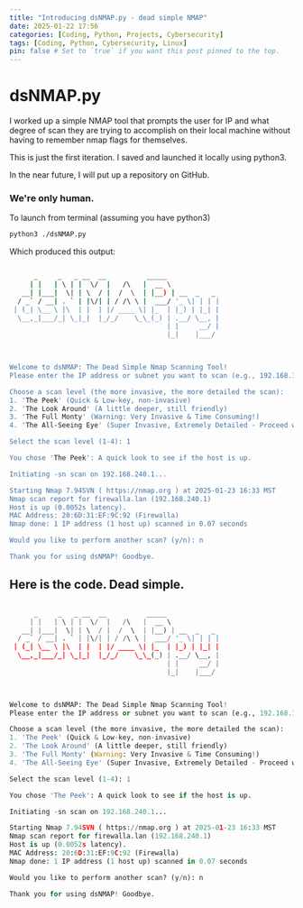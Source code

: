 ```yaml
---
title: "Introducing dsNMAP.py - dead simple NMAP"
date: 2025-01-22 17:56
categories: [Coding, Python, Projects, Cybersecurity]
tags: [Coding, Python, Cybersecurity, Linux]
pin: false # Set to `true` if you want this post pinned to the top.
---
```


# dsNMAP.py

I worked up a simple NMAP tool that prompts the user for IP and what degree of scan they are trying to accomplish on their local machine without having to remember nmap flags for themselves. 

This is just the first iteration. I saved and launched it locally using python3.

In the near future, I will put up a repository on GitHub.

### We're only human. 

To launch from terminal (assuming you have python3)
```bash
python3 ./dsNMAP.py 
```

Which produced this output:

```bash

      _     _   _ __  __          _____             
     | |   | \ | |  \/  |   /\   |  __ \            
   __| |___|  \| | \  / |  /  \  | |__) | __  _   _ 
  / _` / __| . ` | |\/| | / /\ \ |  ___/ '_ \| | | |
 | (_| \__ \ |\  | |  | |/ ____ \| |_  | |_) | |_| |
  \__,_|___/_| \_|_|  |_/_/    \_\_(_) | .__/ \__, |
                                       | |     __/ |
                                       |_|    |___/ 


    
Welcome to dsNMAP: The Dead Simple Nmap Scanning Tool!
Please enter the IP address or subnet you want to scan (e.g., 192.168.1.1 or 192.168.1.0/24): 192.168.240.1

Choose a scan level (the more invasive, the more detailed the scan):
1. 'The Peek' (Quick & Low-key, non-invasive)
2. 'The Look Around' (A little deeper, still friendly)
3. 'The Full Monty' (Warning: Very Invasive & Time Consuming!)
4. 'The All-Seeing Eye' (Super Invasive, Extremely Detailed - Proceed with Caution!)

Select the scan level (1-4): 1

You chose 'The Peek': A quick look to see if the host is up.

Initiating -sn scan on 192.168.240.1...

Starting Nmap 7.94SVN ( https://nmap.org ) at 2025-01-23 16:33 MST
Nmap scan report for firewalla.lan (192.168.240.1)
Host is up (0.0052s latency).
MAC Address: 20:6D:31:EF:9C:92 (Firewalla)
Nmap done: 1 IP address (1 host up) scanned in 0.07 seconds

Would you like to perform another scan? (y/n): n

Thank you for using dsNMAP! Goodbye.
```

## Here is the code. Dead simple. 

```python

      _     _   _ __  __          _____             
     | |   | \ | |  \/  |   /\   |  __ \            
   __| |___|  \| | \  / |  /  \  | |__) | __  _   _ 
  / _` / __| . ` | |\/| | / /\ \ |  ___/ '_ \| | | |
 | (_| \__ \ |\  | |  | |/ ____ \| |_  | |_) | |_| |
  \__,_|___/_| \_|_|  |_/_/    \_\_(_) | .__/ \__, |
                                       | |     __/ |
                                       |_|    |___/ 


    
Welcome to dsNMAP: The Dead Simple Nmap Scanning Tool!
Please enter the IP address or subnet you want to scan (e.g., 192.168.1.1 or 192.168.1.0/24): 192.168.240.1

Choose a scan level (the more invasive, the more detailed the scan):
1. 'The Peek' (Quick & Low-key, non-invasive)
2. 'The Look Around' (A little deeper, still friendly)
3. 'The Full Monty' (Warning: Very Invasive & Time Consuming!)
4. 'The All-Seeing Eye' (Super Invasive, Extremely Detailed - Proceed with Caution!)

Select the scan level (1-4): 1

You chose 'The Peek': A quick look to see if the host is up.

Initiating -sn scan on 192.168.240.1...

Starting Nmap 7.94SVN ( https://nmap.org ) at 2025-01-23 16:33 MST
Nmap scan report for firewalla.lan (192.168.240.1)
Host is up (0.0052s latency).
MAC Address: 20:6D:31:EF:9C:92 (Firewalla)
Nmap done: 1 IP address (1 host up) scanned in 0.07 seconds

Would you like to perform another scan? (y/n): n

Thank you for using dsNMAP! Goodbye.

```